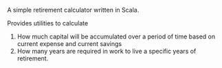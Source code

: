 A simple retirement calculator written in Scala.

Provides utilities to calculate

1. How much capital will be accumulated over a period of time based on current expense and current savings
2. How many years are required in work to live a specific years of retirement.
